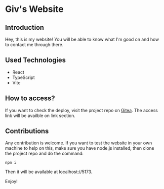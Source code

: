 # Giv's Website

## Introduction
Hey, this is my website! You will be able to know what I'm good on and how to contact me through there.

## Used Technologies
- React
- TypeScript
- Vite

## How to access?
If you want to check the deploy, visit the project repo on [Gitea](https://git.pontusmail.org/GivFNZ/my-website).
The access link will be availble on link section.

## Contributions
Any contribution is welcome. If you want to test the website in your own machine to help on this, make sure you have node.js installed, then clone the project repo and do the command: 

`npm i`

Then it will be available at localhost://5173.

Enjoy!